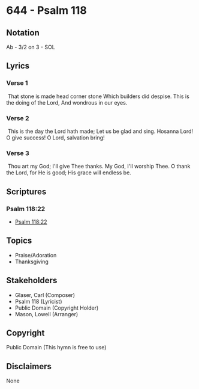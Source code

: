# 644 - Psalm 118

## Notation

Ab - 3/2 on 3 - SOL

## Lyrics

### Verse 1

 That stone is made head corner stone Which builders did despise. This is the doing of the Lord, And wondrous in our eyes.

### Verse 2

 This is the day the Lord hath made; Let us be glad and sing. Hosanna Lord! O give success! O Lord, salvation bring!

### Verse 3

 Thou art my God; I'll give Thee thanks. My God, I'll worship Thee. O thank the Lord, for He is good; His grace will endless be.


## Scriptures

### Psalm 118:22

- [Psalm 118:22](https://www.biblegateway.com/passage/?search=Psalm%20118%3A22)


## Topics

- Praise/Adoration
- Thanksgiving

## Stakeholders

- Glaser, Carl (Composer)
- Psalm 118 (Lyricist)
- Public Domain (Copyright Holder)
- Mason, Lowell (Arranger)

## Copyright

Public Domain
(This hymn is free to use)

## Disclaimers

None

